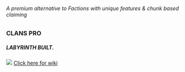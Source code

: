 ###### A premium alternative to Factions with unique features & chunk based claiming
### CLANS PRO
##### LABYRINTH BUILT.
[![](https://jitpack.io/v/the-h-team/ClansPro.svg)](https://jitpack.io/#the-h-team/ClansPro)
[Click here for wiki](https://github.com/the-h-team/ClansPro/wiki)
